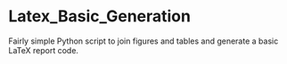 # Latex_Basic_Generation
Fairly simple Python script to join figures and tables and generate a basic LaTeX report code.

